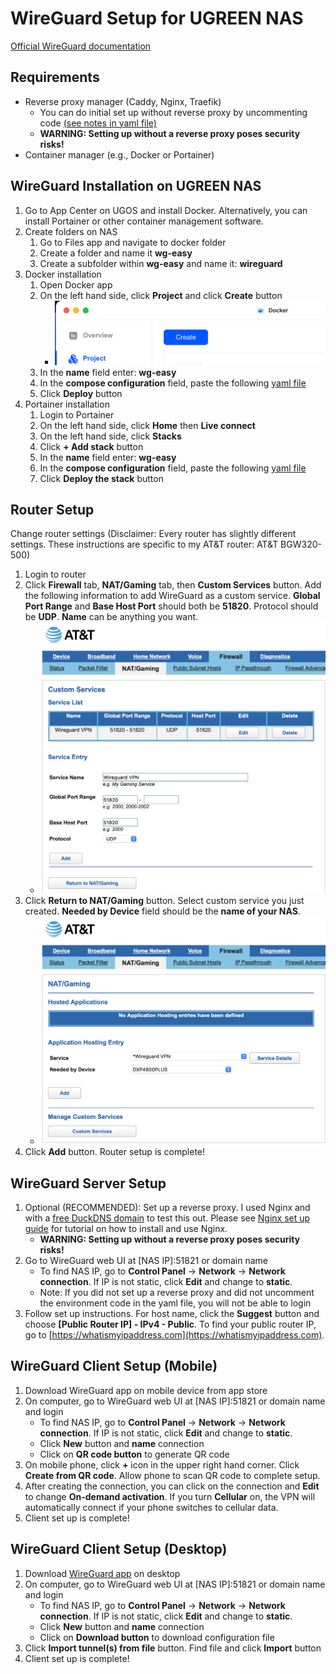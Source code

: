 # WireGuard Setup for UGREEN NAS
[Official WireGuard documentation](https://wg-easy.github.io/wg-easy/latest/)

## Requirements
- Reverse proxy manager (Caddy, Nginx, Traefik)
    - You can do initial set up without reverse proxy by uncommenting code [(see notes in yaml file)](https://github.com/EszopiCoder/ugreen-docker-guides/blob/main/apps/wireguard/wg-easy-docker-compose.yaml)
    - **WARNING: Setting up without a reverse proxy poses security risks!**
- Container manager (e.g., Docker or Portainer)

## WireGuard Installation on UGREEN NAS
1. Go to App Center on UGOS and install Docker. Alternatively, you can install Portainer or other container management software.
2. Create folders on NAS
    1. Go to Files app and navigate to docker folder
    2. Create a folder and name it **wg-easy**
    3. Create a subfolder within **wg-easy** and name it: **wireguard**
3. Docker installation
    1. Open Docker app
    2. On the left hand side, click **Project** and click **Create** button
        - <img src="img/docker.png"> 
    3. In the **name** field enter: **wg-easy**
    4. In the **compose configuration** field, paste the following [yaml file](https://github.com/EszopiCoder/ugreen-docker-guides/blob/main/apps/wireguard/wg-easy-docker-compose.yaml)
    6. Click **Deploy** button
4. Portainer installation
    1. Login to Portainer
    2. On the left hand side, click **Home** then **Live connect**
    3. On the left hand side, click **Stacks**
    4. Click **+ Add stack** button
    5. In the **name** field enter: **wg-easy**
    6. In the **compose configuration** field, paste the following [yaml file](https://github.com/EszopiCoder/ugreen-docker-guides/blob/main/apps/wireguard/wg-easy-docker-compose.yaml)
    7. Click **Deploy the stack** button  
  
## Router Setup
Change router settings (Disclaimer: Every router has slightly different settings. These instructions are specific to my AT&T router: AT&T BGW320-500)
1. Login to router
2. Click **Firewall** tab, **NAT/Gaming** tab, then **Custom Services** button. Add the following information to add WireGuard as a custom service. **Global Port Range** and **Base Host Port** should both be **51820**. Protocol should be **UDP**. **Name** can be anything you want.
   - <img src="img/custom-service.png">
3. Click **Return to NAT/Gaming** button. Select custom service you just created. **Needed by Device** field should be the **name of your NAS**.
   - <img src="img/app-hosting-entry.png">
4. Click **Add** button. Router setup is complete!
  
## WireGuard Server Setup
1. Optional (RECOMMENDED): Set up a reverse proxy. I used Nginx and with a [free DuckDNS domain](https://www.duckdns.org) to test this out. Please see [Nginx set up guide](https://github.com/EszopiCoder/ugreen-docker-guides/blob/main/apps/nginx/Nginx%20Setup.md) for tutorial on how to install and use Nginx.
   - **WARNING: Setting up without a reverse proxy poses security risks!**
2. Go to WireGuard web UI at [NAS IP]:51821 or domain name
   - To find NAS IP, go to **Control Panel** -> **Network** -> **Network connection**. If IP is not static, click **Edit** and change to **static**.
    - Note: If you did not set up a reverse proxy and did not uncomment the environment code in the yaml file, you will not be able to login
3. Follow set up instructions. For host name, click the **Suggest** button and choose **[Public Router IP] - IPv4 - Public**. To find your public router IP, go to [https://whatismyipaddress.com](https://whatismyipaddress.com).

## WireGuard Client Setup (Mobile)
1. Download WireGuard app on mobile device from app store
2. On computer, go to WireGuard web UI at [NAS IP]:51821 or domain name and login
    - To find NAS IP, go to **Control Panel** -> **Network** -> **Network connection**. If IP is not static, click **Edit** and change to **static**.
    - Click **New** button and **name** connection
    - Click on **QR code button** to generate QR code
3. On mobile phone, click **+** icon in the upper right hand corner. Click **Create from QR code**. Allow phone to scan QR code to complete setup.
4. After creating the connection, you can click on the connection and **Edit** to change **On-demand activation**. If you turn **Cellular** on, the VPN will automatically connect if your phone switches to cellular data.
5. Client set up is complete!

## WireGuard Client Setup (Desktop)
1. Download [WireGuard app](https://www.wireguard.com/install/) on desktop
2. On computer, go to WireGuard web UI at [NAS IP]:51821 or domain name and login
    - To find NAS IP, go to **Control Panel** -> **Network** -> **Network connection**. If IP is not static, click **Edit** and change to **static**.
    - Click **New** button and **name** connection
    - Click on **Download button** to download configuration file
3. Click **Import tunnel(s) from file** button. Find file and click **Import** button
4. Client set up is complete!
